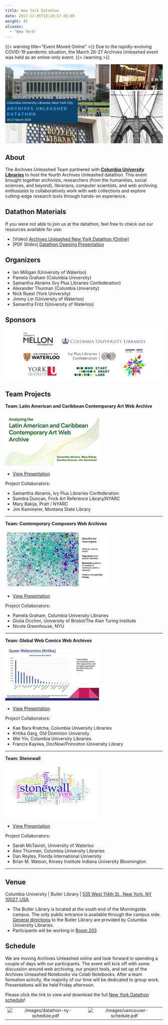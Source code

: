 ```yaml
---
title: New York Datathon
date: 2017-12-05T15:20:57-05:00
weight: 45
aliases:
  - "New York"
---
```


{{< warning title="Event Moved Online" >}}
Due to the rapidly-evolving COVID-19 pandemic situation, the March 26-27 Archives Unleashed event was held as an online-only event.
{{< /warning >}}

![New York Skyline](/images/datathon-ny-skyline.png)

## **About**

The Archives Unleashed Team partnered with **[Columbia University Libraries](https://library.columbia.edu)** to host the fourth Archives Unleashed datathon. This event brought together archivists, researchers (from the humanities, social sciences, and beyond), librarians, computer scientists, and web archiving enthusiasts to collaboratively work with web collections and explore cutting-edge research tools through hands-on experience.

## Datathon Materials

If you were not able to join us at the datathon, feel free to check out our resources available for use: 

* [Video] [Archives Unleashed New York Datathon (Online)](https://youtu.be/Io6RvhqHfe4)
* [PDF Slides] [Datathon Opening Presentation](/images/datathon-ny-introslides.pdf)

## **Organizers**

* Ian Milligan (University of Waterloo)
* Pamela Graham (Columbia University)
* Samantha Abrams (Ivy Plus Libraries Confederation)
* Alexander Thurman (Columbia University)
* Nick Ruest (York University) 
* Jimmy Lin (University of Waterloo)
* Samantha Fritz (University of Waterloo)

## **Sponsors**

![New York Datathon Sponsors](/images/datathon-logo-ny-sponsors.png)

## Team Projects

**Team: Latin American and Caribbean Contemporary Art Web Archive**

![Team: Latin American and Caribbean Contemporary Art Web Presentation](/images/datathon-ny-artwa.png)

* [View Presentation](/images/datathon-ny-artwa.pdf)

Project Collaborators:
  * Samantha Abrams, Ivy Plus Libraries Confederation
  * Sumitra Duncan, Frick Art Reference Library/NYARC
  * Mary Bakija, Pratt / NYARC
  * Jim Kammerer, Montana State Library
***

**Team: Contemporary Composers Web Archives**

![Team: Contemporary Composers Web Archives Presentation](/images/datathon-ny-composers.png)

* [View Presentation](/images/datathon-ny-composers.pdf)

Project Collaborators:
  * Pamela Graham, Columbia University Libraries
  * Giulia Occhini, University of Bristol/The Alan Turing Institute
  * Nicole Greenhouse, NYU
*** 

**Team: Global Web Comics Web Archives**

![Team: Global Web Comics Web Archives Presentation](/images/datathon-ny-webcomic.png)

* [View Presentation](/images/datathon-ny-webcomic.pdf)

Project Collaborators:
  * Kae Bara Kratcha, Columbia University Libraries
  * Kritika Garg, Old Dominion University
  * Wei Yin, Columbia University Libraries
  * Francis Kayiwa, DocNow/Princeton University Library
***

**Team: Stonewall**

![Team: Stonewall Presentation](/images/datathon-ny-stonewall.png)

* [View Presentation](/images/datathon-ny-stonewall.pdf)

Project Collaborators:
  * Sarah McTavish, University of Waterloo
  * Alex Thurman, Columbia University Libraries
  * Dan Royles, Florida International University
  * Brian M. Watson, Kinsey Institute Indiana University Bloomington
***

## **Venue**

Columbia University | Butler Library | [535 West 114th St., New York, NY 10027, USA](https://goo.gl/maps/rJ5brpCLasZJAW4t7)

* The Butler Library is located at the south end of the Morningside campus. The only public entrance is available through the campus side. [General directions](https://library.columbia.edu/libraries/butler/directions.html) to the Butler Library are provided by Columbia University Libraries.
* Participants will be working in [Room 203](/images/datathon-ny-butler-floorplan.png)

## **Schedule**

We are moving Archives Unleashed online and look forward to spending a couple of days with our participants. The event will kick off with some discussion around web archiving, our project tools, and set up of the Archives Unleashed Notebooks via Colab Notebooks. After a team formation activity, the majority of our time will be dedicated to group work. Presentations will be held Friday afternoon.

Please click the link to view and download the full [New York Datathon schedule](/images/datathon-ny-schedule.pdf)!

|               |                  |
|:-------------:|:----------------:|
| ![/images/datathon-ny-schedule.pdf](/images/datathon-ny-schedule-day1.png) | ![/images/vancouver-schedule.pdf](/images/datathon-ny-schedule-day2.png)|